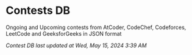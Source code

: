 # Contests DB

Ongoing and Upcoming contests from AtCoder, CodeChef, Codeforces, LeetCode and GeeksforGeeks in JSON format

*Contest DB last updated at Wed, May 15, 2024 3:39 AM*  
